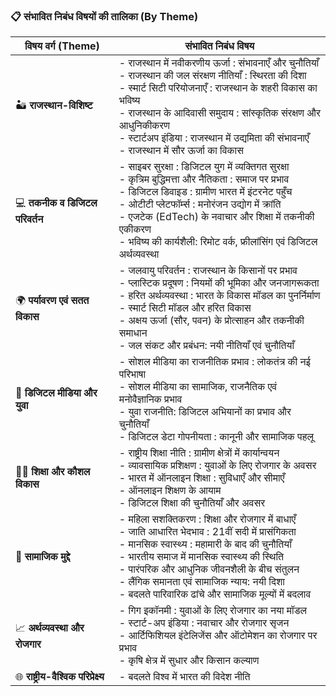 
### 📋 **संभावित निबंध विषयों की तालिका (By Theme)**

| **विषय वर्ग (Theme)**                 | **संभावित निबंध विषय**                                                                                                                                                                                                                                                                                                                                                    |
| ------------------------------------- | ------------------------------------------------------------------------------------------------------------------------------------------------------------------------------------------------------------------------------------------------------------------------------------------------------------------------------------------------------------------------- |
| 🏜️ **राजस्थान-विशिष्ट**              | - राजस्थान में नवीकरणीय ऊर्जा : संभावनाएँ और चुनौतियाँ <br> - राजस्थान की जल संरक्षण नीतियाँ : स्थिरता की दिशा <br> - स्मार्ट सिटी परियोजनाएँ : राजस्थान के शहरी विकास का भविष्य <br> - राजस्थान के आदिवासी समुदाय : सांस्कृतिक संरक्षण और आधुनिकीकरण <br> - स्टार्टअप इंडिया : राजस्थान में उद्यमिता की संभावनाएँ <br> - राजस्थान में सौर ऊर्जा का विकास                 |
| 💻 **तकनीक व डिजिटल परिवर्तन**        | - साइबर सुरक्षा : डिजिटल युग में व्यक्तिगत सुरक्षा <br> - कृत्रिम बुद्धिमत्ता और नैतिकता : समाज पर प्रभाव <br> - डिजिटल डिवाइड : ग्रामीण भारत में इंटरनेट पहुँच <br> - ओटीटी प्लेटफॉर्म्स : मनोरंजन उद्योग में क्रांति <br> - एजटेक (EdTech) के नवाचार और शिक्षा में तकनीकी एकीकरण <br> - भविष्य की कार्यशैली: रिमोट वर्क, फ्रीलांसिंग एवं डिजिटल अर्थव्यवस्था            |
| 🌍 **पर्यावरण एवं सतत विकास**         | - जलवायु परिवर्तन : राजस्थान के किसानों पर प्रभाव <br> - प्लास्टिक प्रदूषण : नियमों की भूमिका और जनजागरूकता <br> - हरित अर्थव्यवस्था : भारत के विकास मॉडल का पुनर्निर्माण <br> - स्मार्ट सिटी मॉडल और हरित विकास <br> - अक्षय ऊर्जा (सौर, पवन) के प्रोत्साहन और तकनीकी समाधान <br> - जल संकट और प्रबंधन: नयी नीतियाँ एवं चुनौतियाँ                                        |
| 📱 **डिजिटल मीडिया और युवा**          | - सोशल मीडिया का राजनीतिक प्रभाव : लोकतंत्र की नई परिभाषा <br> - सोशल मीडिया का सामाजिक, राजनैतिक एवं मनोवैज्ञानिक प्रभाव <br> - युवा राजनीति: डिजिटल अभियानों का प्रभाव और चुनौतियाँ <br> - डिजिटल डेटा गोपनीयता : कानूनी और सामाजिक पहलू                                                                                                                                |
| 👩‍🎓 **शिक्षा और कौशल विकास**        | - राष्ट्रीय शिक्षा नीति : ग्रामीण क्षेत्रों में कार्यान्वयन <br> - व्यावसायिक प्रशिक्षण : युवाओं के लिए रोजगार के अवसर <br> - भारत में ऑनलाइन शिक्षा : सुविधाएँ और सीमाएँ <br> - ऑनलाइन शिक्षण के आयाम <br> - डिजिटल शिक्षा की चुनौतियाँ और अवसर                                                                                                                          |
| 🧠 **सामाजिक मुद्दे**                 | - महिला सशक्तिकरण : शिक्षा और रोजगार में बाधाएँ <br> - जाति आधारित भेदभाव : 21वीं सदी में प्रासंगिकता <br> - मानसिक स्वास्थ्य : महामारी के बाद की चुनौतियाँ <br> - भारतीय समाज में मानसिक स्वास्थ्य की स्थिति <br> - पारंपरिक और आधुनिक जीवनशैली के बीच संतुलन <br> - लैंगिक समानता एवं सामाजिक न्याय: नयी दिशा <br> - बदलते पारिवारिक ढांचे और सामाजिक मूल्यों में बदलाव |
| 📈 **अर्थव्यवस्था और रोजगार**         | - गिग इकॉनमी : युवाओं के लिए रोजगार का नया मॉडल <br> - स्टार्ट-अप इंडिया : नवाचार और रोजगार सृजन <br> - आर्टिफिशियल इंटेलिजेंस और ऑटोमेशन का रोजगार पर प्रभाव <br> - कृषि क्षेत्र में सुधार और किसान कल्याण                                                                                                                                                               |
| 🌐 **राष्ट्रीय-वैश्विक परिप्रेक्ष्य** | - बदलते विश्व में भारत की विदेश नीति                                                                                                                                                                                                                                                                                                                                      |

